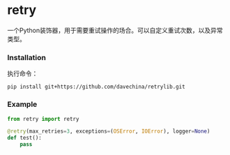 # retry
一个Python装饰器，用于需要重试操作的场合。可以自定义重试次数，以及异常类型。

### Installation

执行命令：

`pip install git+https://github.com/davechina/retrylib.git`

### Example

```python
from retry import retry

@retry(max_retries=3, exceptions=(OSError, IOError), logger=None)
def test():
    pass
```



